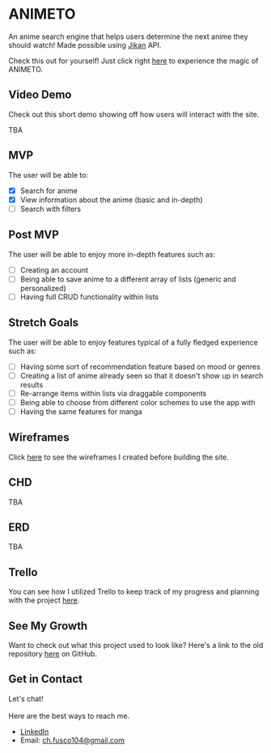 # ANIMETO

An anime search engine that helps users determine the next anime they should watch! Made possible using [Jikan](https://docs.api.jikan.moe/#section/Information) API.

Check this out for yourself! Just click right [here](https://#) to experience the magic of ANIMETO.

## Video Demo

Check out this short demo showing off how users will interact with the site.

TBA

## MVP

The user will be able to:

- [x] Search for anime
- [x] View information about the anime (basic and in-depth)
- [ ] Search with filters

## Post MVP

The user will be able to enjoy more in-depth features such as:

- [ ] Creating an account
- [ ] Being able to save anime to a different array of lists (generic and personalized)
- [ ] Having full CRUD functionality within lists

## Stretch Goals

The user will be able to enjoy features typical of a fully fledged experience such as:

- [ ] Having some sort of recommendation feature based on mood or genres
- [ ] Creating a list of anime already seen so that it doesn't show up in search results
- [ ] Re-arrange items within lists via draggable components
- [ ] Being able to choose from different color schemes to use the app with
- [ ] Having the same features for manga

## Wireframes

Click [here](https://www.figma.com/file/O42XjHchBxOZ45kqzMpbdX/ANIMETO?type=design&node-id=0-1&t=Xui4bx9I3D2EBQyq-0) to see the wireframes I created before building the site.

## CHD

TBA

## ERD

TBA

## Trello

You can see how I utilized Trello to keep track of my progress and planning with the project [here](https://trello.com/b/NePz4GHz/animeto-planning).

## See My Growth

Want to check out what this project used to look like? Here's a link to the old repository [here](https://github.com/nezcodin/Animeto-OLD) on GitHub.

## Get in Contact

Let's chat!
<br>
<br>
Here are the best ways to reach me.

- [LinkedIn](https://www.linkedin.com/in/charlottefusco/)
- Email: <ch.fusco104@gmail.com>
  